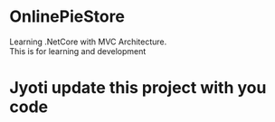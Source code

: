 # OnlinePieStore
Learning .NetCore with MVC Architecture.<br/>
This is for learning and development
# Jyoti update this project with you code
